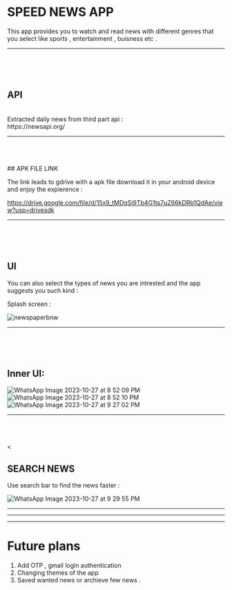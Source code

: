 # SPEED NEWS APP 


This app provides you to watch and read news with different genres that you select like sports , entertainment , buisness etc . 
<hr><br><br><br>

## API 
<br>
Extracted daily news from third part api :
<br>
https://newsapi.org/

<hr><br><br><br>
## APK FILE LINK 

The link leads to gdrive with a apk file download it in your android device and enjoy the expierence :

https://drive.google.com/file/d/15x9_tMDqSi9Tb4G1ts7uZ66kDRb1QdAe/view?usp=drivesdk

<hr><br><br><br>

## UI 
You can also select the types of news you are intrested and the app suggests you such kind :

Splash screen :

![newspaperbnw](https://github.com/Dhana-karthik/E_Dhanakarthik_projects/assets/147986718/281555ff-22ca-47a7-a812-5a2fab290ab7)

<hr><br><br><br>

## Inner UI:

![WhatsApp Image 2023-10-27 at 8 52 09 PM](https://github.com/Dhana-karthik/E_Dhanakarthik_projects/assets/147986718/7bdb1248-8102-44fa-94a7-eb50dec775a5)
![WhatsApp Image 2023-10-27 at 8 52 10 PM](https://github.com/Dhana-karthik/E_Dhanakarthik_projects/assets/147986718/fa4f1b2b-7908-4f81-ac87-66d8c8aae8a4)
![WhatsApp Image 2023-10-27 at 9 27 02 PM](https://github.com/Dhana-karthik/E_Dhanakarthik_projects/assets/147986718/08609daf-123a-4143-a1b9-82c035fa114b)

<hr><br><br><br><<br>

## SEARCH NEWS

Use search bar to find the news faster :

![WhatsApp Image 2023-10-27 at 9 29 55 PM](https://github.com/Dhana-karthik/E_Dhanakarthik_projects/assets/147986718/4c862c9a-8977-4ecd-be55-dc73f9f40117)

<hr><hr><hr>

# Future plans 

1) Add OTP , gmail login authentication 
2) Changing themes of the app
3) Saved wanted news or archieve few news .
